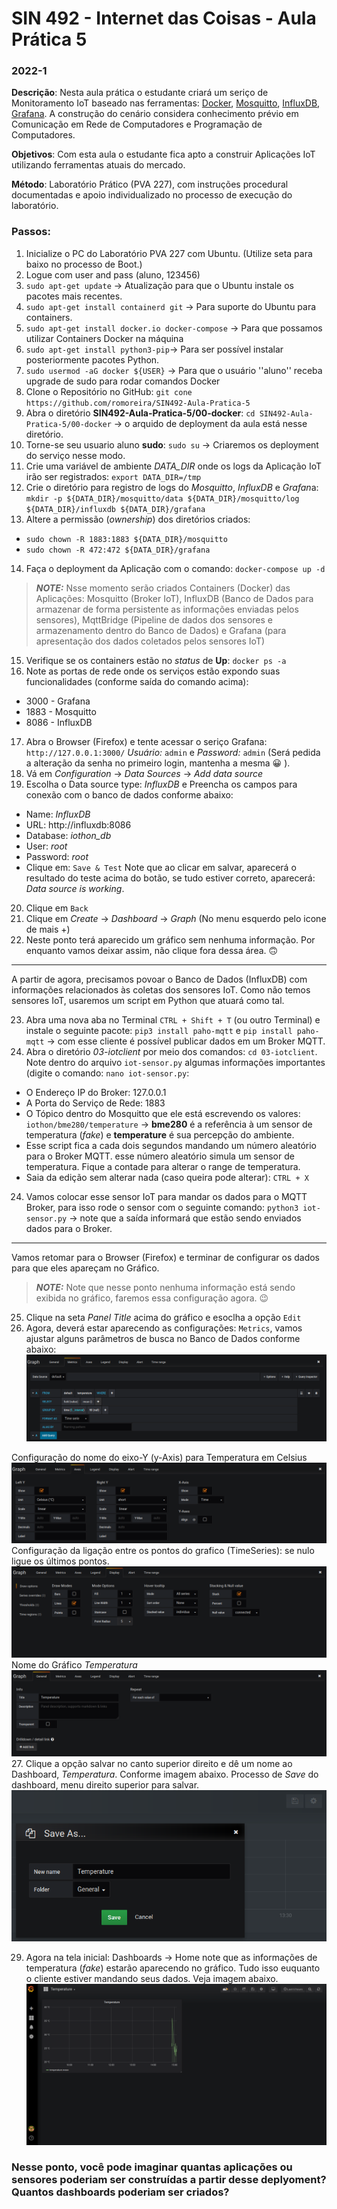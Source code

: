 # SIN 492 - Internet das Coisas - Aula Prática 5
### 2022-1
**Descrição**: Nesta aula prática o estudante criará um seriço de Monitoramento IoT baseado nas ferramentas: [Docker](https://www.docker.com/), [Mosquitto](https://mosquitto.org), [InfluxDB](https://www.influxdata.com/), [Grafana](https://grafana.com/). A construção do cenário considera conhecimento prévio em Comunicação em Rede de Computadores e Programação de Computadores.

**Objetivos**: Com esta aula o estudante fica apto a construir Aplicações IoT utilizando ferramentas atuais do mercado.

**Método**: Laboratório Prático (PVA 227), com instruções procedural documentadas e apoio individualizado no processo de execução do laboratório.

### Passos:
1. Inicialize o PC do Laboratório PVA 227 com Ubuntu. (Utilize seta para baixo no processo de Boot.)
2. Logue com user and pass (aluno, 123456)
3. `sudo apt-get update` &rarr; Atualização para que o Ubuntu instale os pacotes mais recentes.
4. `sudo apt-get install containerd git` &rarr; Para suporte do Ubuntu para containers.
5. `sudo apt-get install docker.io docker-compose` &rarr; Para que possamos utilizar Containers Docker na máquina
6. `sudo apt-get install python3-pip`&rarr; Para ser possível instalar posteriormente pacotes Python.
7. `sudo usermod -aG docker ${USER}` &rarr; Para que o usuário ''aluno'' receba upgrade de sudo para rodar comandos Docker
8. Clone o Repositório no GitHub: `git cone https://github.com/romoreira/SIN492-Aula-Pratica-5`
9. Abra o diretório  **SIN492-Aula-Pratica-5/00-docker**:  `cd SIN492-Aula-Pratica-5/00-docker` &rarr; o arquido de deployment da aula está nesse diretório.
10. Torne-se seu usuario aluno **sudo**: `sudo su` &rarr; Criaremos os deployment do serviço nesse modo.
11. Crie uma variável de ambiente *DATA_DIR* onde os logs da Aplicação IoT irão ser registrados: `export DATA_DIR=/tmp`
12. Crie o diretório para registro de logs do *Mosquitto*, *InfluxDB* e *Grafan*a: `mkdir -p ${DATA_DIR}/mosquitto/data ${DATA_DIR}/mosquitto/log ${DATA_DIR}/influxdb ${DATA_DIR}/grafana`
13. Altere a permissão (*ownership*) dos diretórios criados:
* `sudo chown -R 1883:1883 ${DATA_DIR}/mosquitto`
* `sudo chown -R 472:472 ${DATA_DIR}/grafana`
14. Faça o deployment da Aplicação com o comando: `docker-compose up -d`
> **_NOTE:_**  Nsse momento serão criados Containers (Docker) das Aplicações: Mosquitto (Broker IoT), InfluxDB (Banco de Dados para armazenar de forma persistente as informações enviadas pelos sensores), MqttBridge (Pipeline de dados dos sensores e armazenamento dentro do Banco de Dados) e Grafana (para apresentação dos dados coletados pelos sensores IoT)

15. Verifique se os containers estão no *status* de **Up**: `docker ps -a`
16. Note as portas de rede onde os serviços estão expondo suas funcionalidades (conforme saída do comando acima):
* 3000 - Grafana
* 1883 - Mosquitto
* 8086 - InfluxDB
17. Abra o Browser (Firefox) e tente acessar o seriço Grafana: `http://127.0.0.1:3000/` *Usuário:* `admin` e *Password:* `admin` (Será pedida a alteração da senha no primeiro login, mantenha a mesma :grinning: ).
18. Vá em *Configuration* &rarr; *Data Sources*  &rarr; *Add data source*
19. Escolha o Data source type: *InfluxDB* e Preencha os campos para conexão com o banco de dados conforme abaixo:
* Name: *InfluxDB*
* URL: http://influxdb:8086
* Database: *iothon_db*
* User: *root*
* Password: *root*
* Clique em: `Save & Test`
Note que ao clicar em salvar, aparecerá o resultado do teste acima do botão, se tudo estiver correto, aparecerá: _Data source is working_.
20. Clique em `Back`
21. Clique em *Create* &rarr; *Dashboard* &rarr; *Graph* (No menu esquerdo pelo icone de mais +)
22. Neste ponto terá aparecido um gráfico sem nenhuma informação. Por enquanto vamos deixar assim, não clique fora dessa área. :upside_down_face:
___
A partir de agora, precisamos povoar o Banco de Dados (InfluxDB) com informações relacionados às coletas dos sensores IoT. Como não temos sensores IoT, usaremos um script em Python que atuará como tal.

23. Abra uma nova aba no Terminal `CTRL + Shift + T` (ou outro Terminal) e instale o seguinte pacote: `pip3 install paho-mqtt` e `pip install paho-mqtt` &rarr; com esse cliente é possível publicar dados em um Broker MQTT.
24. Abra o diretório *03-iotclient* por meio dos comandos: `cd 03-iotclient`. Note dentro do arquivo `iot-sensor.py` algumas informações importantes (digite o comando: `nano iot-sensor.py`:
* O Endereço IP do Broker: 127.0.0.1
* A Porta do Serviço de Rede: 1883
* O Tópico dentro do Mosquitto que ele está escrevendo os valores: `iothon/bme280/temperature` &rarr; **bme280** é a referência à um sensor de temperatura (*fake*) e **temperature** é sua percepção do ambiente.
* Esse script fica a cada dois segundos mandando um número aleatório para o Broker MQTT. esse número aleatório simula um sensor de temperatura. Fique a contade para alterar o range de temperatura.
* Saia da edição sem alterar nada (caso queira pode alterar): `CTRL + X`
24. Vamos colocar esse sensor IoT para mandar os dados para o MQTT Broker, para isso rode o sensor com o seguinte comando: `python3 iot-sensor.py` &rarr; note que a saída informará que estão sendo enviados dados para o Broker.
___
Vamos retomar para o Browser (Firefox) e terminar de configurar os dados para que eles apareçam no Gráfico.
> **_NOTE:_** Note que nesse ponto nenhuma informação está sendo exibida no gráfico, faremos essa configuração agora. :wink:
25. Clique na seta *Panel Title* acima do gráfico e esoclha a opção `Edit`
26. Agora, deverá estar aparecendo as configurações: `Metrics`, vamos ajustar alguns parâmetros de busca no Banco de Dados conforme abaixo:
![Configuração da Consulta ao Bando de Dados](img/1.png)

Configuração do nome do eixo-Y (y-Axis) para Temperatura em Celsius
![Configuração do Eixo](img/2.png)
Configuração da ligação entre os pontos do grafico (TimeSeries): se nulo ligue os últimos pontos.
![Configuração da Ligração dos Pontos quando nulo](img/3.png)
Nome do Gráfico *Temperatura*
![Configuração do nome do grafico](img/4.png)
27. Clique a opção salvar no canto superior direito e dê um nome ao Dashboard, *Temperatura*. Conforme imagem abaixo.
Processo de *Save* do dashboard, menu direito superior para salvar.
![Processo final](img/5.png)

29. Agora na tela inicial: Dashboards &rarr; Home note que as informações de temperatura (*fake*) estarão aparecendo no gráfico. Tudo isso euquanto o cliente estiver mandando seus dados. Veja imagem abaixo.
![Configuração da Consulta ao Bando de Dados](img/6.png)
### Nesse ponto, você pode imaginar quantas aplicações ou sensores poderiam ser construídas a partir desse deplyoment? Quantos dashboards poderiam ser criados?


